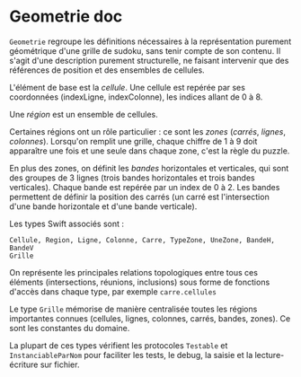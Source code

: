 #  Geometrie doc

`Geometrie` regroupe les définitions nécessaires à la représentation purement géométrique d'une grille de sudoku, sans tenir compte de son contenu. Il s'agit d'une description purement structurelle, ne faisant intervenir que des références de position et des ensembles de cellules.

L'élément de base est la *cellule*. Une cellule est repérée par ses coordonnées (indexLigne, indexColonne), les indices allant de 0 à 8.

Une *région* est un ensemble de cellules.

Certaines régions ont un rôle particulier : ce sont les *zones* (*carrés*, *lignes*, *colonnes*). Lorsqu'on remplit une grille, chaque chiffre de 1 à 9 doit apparaître une fois et une seule dans chaque zone, c'est la règle du puzzle.

En plus des zones, on définit les *bandes* horizontales et verticales, qui sont des groupes de 3 lignes (trois bandes horizontales et trois bandes verticales). Chaque bande est repérée par un index de 0 à 2. Les bandes permettent de définir la position des carrés (un carré est l'intersection d'une bande horizontale et d'une bande verticale).

Les types Swift associés sont :

    Cellule, Region, Ligne, Colonne, Carre, TypeZone, UneZone, BandeH, BandeV
    Grille
    
On représente les principales relations topologiques entre tous ces éléments (intersections, réunions, inclusions) sous forme de fonctions d'accès dans chaque type, par exemple `carre.cellules`

Le type `Grille` mémorise de manière centralisée toutes les régions importantes connues (cellules, lignes, colonnes, carrés, bandes, zones). Ce sont les constantes du domaine.

La plupart de ces types vérifient les protocoles `Testable` et `InstanciableParNom` pour faciliter les tests, le debug, la saisie et la lecture-écriture sur fichier.
